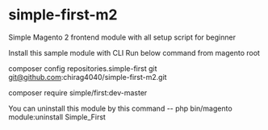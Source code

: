 # simple-first-m2
Simple Magento 2 frontend module with all setup script for beginner

Install this sample module with CLI
Run below command from magento root

composer config repositories.simple-first git git@github.com:chirag4040/simple-first-m2.git

composer require simple/first:dev-master

You can uninstall this module by this command -- php bin/magento module:uninstall Simple_First

